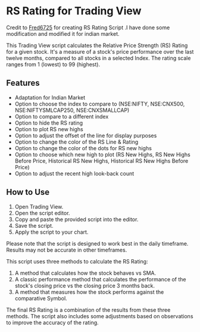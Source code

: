 # RS Rating for Trading View

Credit to [Fred6725](https://github.com/Fred6725) for creating RS Rating Script .I have done some modification and modified it for indian market.

This Trading View script calculates the Relative Price Strength (RS) Rating for a given stock. It's a measure of a stock's price performance over the last twelve months, compared to all stocks in a selected Index. The rating scale ranges from 1 (lowest) to 99 (highest).

## Features

- Adaptation for Indian Market
- Option to choose the index to compare to (NSE:NIFTY, NSE:CNX500, NSE:NIFTYSMLCAP250, NSE:CNXSMALLCAP)
- Option to compare to a different index
- Option to hide the RS rating
- Option to plot RS new highs
- Option to adjust the offset of the line for display purposes
- Option to change the color of the RS Line & Rating
- Option to change the color of the dots for RS new highs
- Option to choose which new high to plot (RS New Highs, RS New Highs Before Price, Historical RS New Highs, Historical RS New Highs Before Price)
- Option to adjust the recent high look-back count

## How to Use

1. Open Trading View.
2. Open the script editor.
3. Copy and paste the provided script into the editor.
4. Save the script.
5. Apply the script to your chart.

Please note that the script is designed to work best in the daily timeframe. Results may not be accurate in other timeframes.

This script uses three methods to calculate the RS Rating:

1. A method that calculates how the stock behaves vs SMA.
2. A classic performance method that calculates the performance of the stock's closing price vs the closing price 3 months back.
3. A method that measures how the stock performs against the comparative Symbol.

The final RS Rating is a combination of the results from these three methods. The script also includes some adjustments based on observations to improve the accuracy of the rating.
